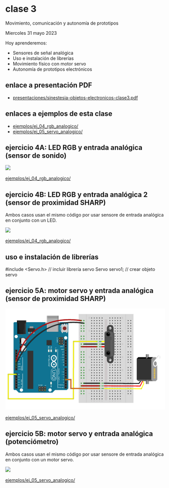 # clase 3

Movimiento, comunicación y autonomía de prototipos

Miercoles 31 mayo 2023

Hoy aprenderemos:

- Sensores de señal analógica
- Uso e instalación de librerías
- Movimiento físico con motor servo
- Autonomía de prototipos electrónicos

## enlace a presentación PDF
- [presentaciones/sinestesia-objetos-electronicos-clase3.pdf](./presentaciones/sinestesia-objetos-electronicos-clase3.pdf)

## enlaces a ejemplos de esta clase

- [ejemplos/ej_04_rgb_analogico/](./ejemplos/ej_04_rgb_analogico/)
- [ejemplos/ej_05_servo_analogico/](./ejemplos/ej_05_servo_analogico/)

## ejercicio 4A: LED RGB y entrada analógica (sensor de sonido)

<img src="media/ej_04_rgb_analogico_sonido.jpg" width="500">

[ejemplos/ej_04_rgb_analogico/](./ejemplos/ej_04_rgb_analogico/)

## ejercicio 4B: LED RGB y entrada analógica 2 (sensor de proximidad SHARP)

Ambos casos usan el mismo código por usar sensore de entrada analógica en conjunto con un LED.

<img src="media/ej_05_rgb_sharp.jpg" width="500">

[ejemplos/ej_04_rgb_analogico/](./ejemplos/ej_04_rgb_analogico/)

## uso e instalación de librerías

#include <Servo.h>   // incluir librería servo
Servo servo1;        // crear objeto servo

## ejercicio 5A: motor servo y entrada analógica (sensor de proximidad SHARP)

<img src="media/ej_06_servo_sharp.jpg" width="500">

[ejemplos/ej_05_servo_analogico/](./ejemplos/ej_05_servo_analogico/)

## ejercicio 5B: motor servo y entrada analógica (potenciómetro)

Ambos casos usan el mismo código por usar sensore de entrada analógica en conjunto con un motor servo.

<img src="media/ej_07_servo_analogico.jpg" width="500">

[ejemplos/ej_05_servo_analogico/](./ejemplos/ej_05_servo_analogico/)
